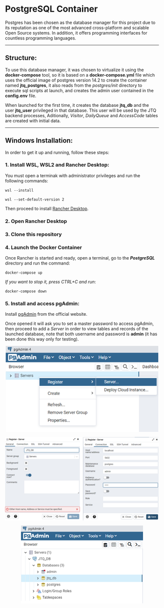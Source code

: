 # PostgreSQL Container

Postgres has been chosen as the database manager for this project due to its reputation as one of the most advanced cross-platform and scalable Open Source systems. In addition, it offers programming interfaces for countless programming languages.

--------------
## Structure:

To use this database manager, it was chosen to virtualize it using the **docker-compose** tool, so it is based on a **docker-compose.yml** file which uses the official image of postgres version 14.2 to create the container named **jtq_postgres**, it also reads from the *postgres/init* directory to execute sql scripts at launch, and creates the admin user contained in the **config.env** file.

When launched for the first time, it creates the database **jtq_db** and the user **jtq_user** privileged in that database. This user will be used by the JTQ backend processes, Aditionally, *Visitor*, *DailyQueue* and *AccessCode* tables are created with initial data.

--------------
## Windows Installation:

In order to get it up and running, follow these steps:

### 1. Install WSL, WSL2 and Rancher Desktop:

You must open a terminak with administrator privileges and run the following commands:

~~~
wsl --install
~~~
~~~
wsl --set-default-version 2
~~~

Then proceed to install [Rancher Desktop](https://rancherdesktop.io/).

### 2. Open Rancher Desktop

### 3. Clone this repository

### 4. Launch the Docker Container

Once Rancher is started and ready, open a terminal, go to the ***PostgreSQL*** directory and run the command:

~~~
docker-compose up
~~~

*If you want to stop it, press CTRL+C and run*:

~~~
docker-compose down
~~~

### 5. Install and access pgAdmin:

Install [pgAdmin](https://www.pgadmin.org/download/pgadmin-4-windows/) from the official website.

Once opened it will ask you to set a master password to access pgAdmin, then proceed to add a *Server* in order to view tables and records of the launched database, note that both username and password is **admin** (it has been done this way only for testing).

<div>
    <p style = 'text-align:center;'>
        <img src="documentation/images/pg1.png" alt="" width="500px">
    </p>
</div>

<div>
    <p style = 'text-align:center;'>
       <img src="documentation/images/pg2.png" alt="" width="800px">
    </p>
</div>

<div>
    <p style = 'text-align:center;'>
       <img src="documentation/images/pg3.png" alt="" width="400px">
    </p>
</div>
